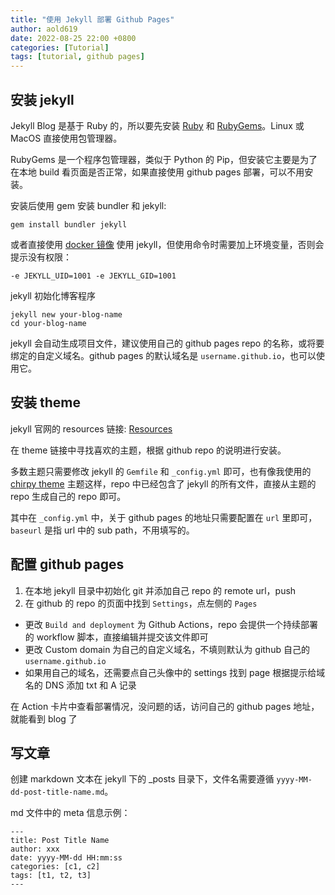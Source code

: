 ```yaml
---
title: "使用 Jekyll 部署 Github Pages"
author: aold619
date: 2022-08-25 22:00 +0800
categories: [Tutorial]
tags: [tutorial, github pages]
---
```


## 安装 jekyll

Jekyll Blog 是基于 Ruby 的，所以要先安装 [Ruby](https://www.ruby-lang.org/en/) 和 [RubyGems](https://rubygems.org/pages/download)。Linux 或 MacOS 直接使用包管理器。

RubyGems 是一个程序包管理器，类似于 Python 的 Pip，但安装它主要是为了在本地 build 看页面是否正常，如果直接使用 github pages 部署，可以不用安装。

安装后使用 gem 安装 bundler 和 jekyll:

```shell
gem install bundler jekyll
```

或者直接使用 [docker 镜像](https://hub.docker.com/r/jekyll/jekyll) 使用 jekyll，但使用命令时需要加上环境变量，否则会提示没有权限：
```shell
-e JEKYLL_UID=1001 -e JEKYLL_GID=1001
```

jekyll 初始化博客程序
```shell
jekyll new your-blog-name
cd your-blog-name
```

jekyll 会自动生成项目文件，建议使用自己的 github pages repo 的名称，或将要绑定的自定义域名。github pages 的默认域名是 `username.github.io`，也可以使用它。

## 安装 theme

jekyll 官网的 resources 链接: [Resources](https://jekyllrb.com/resources/)

在 theme 链接中寻找喜欢的主题，根据 github repo 的说明进行安装。

多数主题只需要修改 jekyll 的 `Gemfile` 和 `_config.yml` 即可，也有像我使用的 [chirpy theme](https://github.com/cotes2020/jekyll-theme-chirpy/) 主题这样，repo 中已经包含了 jekyll 的所有文件，直接从主题的 repo 生成自己的 repo 即可。

其中在 `_config.yml` 中，关于 github pages 的地址只需要配置在 `url` 里即可，`baseurl` 是指 url 中的 sub path，不用填写的。

## 配置 github pages

1. 在本地 jekyll 目录中初始化 git 并添加自己 repo 的 remote url，push
2. 在 github 的 repo 的页面中找到 `Settings`，点左侧的 `Pages`
  * 更改 `Build and deployment` 为 Github Actions，repo 会提供一个持续部署的 workflow 脚本，直接编辑并提交该文件即可
  * 更改 Custom domain 为自己的自定义域名，不填则默认为 github 自己的 `username.github.io`
  * 如果用自己的域名，还需要点自己头像中的 settings 找到 page 根据提示给域名的 DNS 添加 txt 和 A 记录

在 Action 卡片中查看部署情况，没问题的话，访问自己的 github pages 地址，就能看到 blog 了

## 写文章

创建 markdown 文本在 jekyll 下的 _posts 目录下，文件名需要遵循 `yyyy-MM-dd-post-title-name.md`。

md 文件中的 meta 信息示例：

```
---
title: Post Title Name
author: xxx
date: yyyy-MM-dd HH:mm:ss
categories: [c1, c2]
tags: [t1, t2, t3]
---
```
